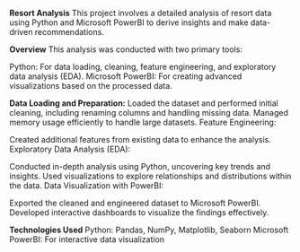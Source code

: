**Resort Analysis**
This project involves a detailed analysis of resort data using Python and Microsoft PowerBI to derive insights and make data-driven recommendations.

**Overview**
This analysis was conducted with two primary tools:

Python: For data loading, cleaning, feature engineering, and exploratory data analysis (EDA).
Microsoft PowerBI: For creating advanced visualizations based on the processed data.

**Data Loading and Preparation:**
Loaded the dataset and performed initial cleaning, including renaming columns and handling missing data.
Managed memory usage efficiently to handle large datasets.
Feature Engineering:

Created additional features from existing data to enhance the analysis.
Exploratory Data Analysis (EDA):

Conducted in-depth analysis using Python, uncovering key trends and insights.
Used visualizations to explore relationships and distributions within the data.
Data Visualization with PowerBI:

Exported the cleaned and engineered dataset to Microsoft PowerBI.
Developed interactive dashboards to visualize the findings effectively.

**Technologies Used**
Python: Pandas, NumPy, Matplotlib, Seaborn
Microsoft PowerBI: For interactive data visualization
